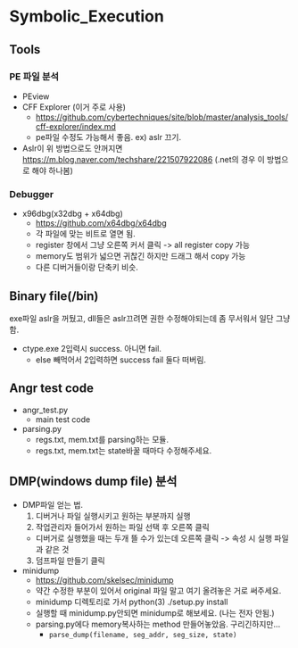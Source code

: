 # Symbolic_Execution

## Tools
### PE 파일 분석
- PEview
- CFF Explorer (이거 주로 사용)
  - https://github.com/cybertechniques/site/blob/master/analysis_tools/cff-explorer/index.md
  - pe파일 수정도 가능해서 좋음. ex) aslr 끄기.
- Aslr이 위 방법으로도 안꺼지면 https://m.blog.naver.com/techshare/221507922086 (.net의 경우 이 방법으로 해야 하나봄)

### Debugger
- x96dbg(x32dbg + x64dbg)
  - https://github.com/x64dbg/x64dbg
  - 각 파일에 맞는 비트로 열면 됨.
  - register 창에서 그냥 오른쪽 커서 클릭 -> all register copy 가능
  - memory도 범위가 넓으면 귀찮긴 하지만 드래그 해서 copy 가능
  - 다른 디버거들이랑 단축키 비슷. 

## Binary file(/bin)
exe파일 aslr을 꺼뒀고, dll들은 aslr끄려면 권한 수정해야되는데 좀 무서워서 일단 그냥 함.
- ctype.exe 2입력시 success. 아니면 fail.
  - else 빼먹어서 2입력하면 success fail 둘다 떠버림.

## Angr test code
- angr_test.py
  - main test code
- parsing.py
  - regs.txt, mem.txt를 parsing하는 모듈.
  - regs.txt, mem.txt는 state바꿀 때마다 수정해주세요.

## DMP(windows dump file) 분석
- DMP파일 얻는 법.
  1. 디버거나 파일 실행시키고 원하는 부분까지 실행
  2. 작업관리자 들어가서 원하는 파일 선택 후 오른쪽 클릭
    - 디버거로 실행했을 때는 두개 뜰 수가 있는데 오른쪽 클릭 -> 속성 시 실행 파일과 같은 것
  3. 덤프파일 만들기 클릭
- minidump
  - https://github.com/skelsec/minidump
  - 약간 수정한 부분이 있어서 original 파일 말고 여기 올려놓은 거로 써주세요.
  - minidump 디렉토리로 가서 python(3) ./setup.py install
  - 실행할 때 minidump.py안되면 minidump로 해보세요. (나는 전자 안됨.)
  - parsing.py에다 memory복사하는 method 만들어놓았음. 구리긴하지만...
    - `parse_dump(filename, seg_addr, seg_size, state)`
